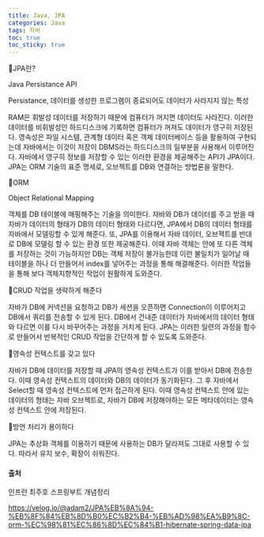 ```yaml
---
title: Java, JPA
categories: Java
tags: 자바
toc: true
toc_sticky: true
---
```


📌JPA란?

Java Persistance API

Persistance, 데이터를 생성한 프로그램이 종료되어도 데이터가 사라지지 않는 특성

RAM은 휘발성 데이터를 저장하기 때문에 컴퓨터가 꺼지면 데이터도 사라진다. 이러한 데이터를 비휘발성인 하드디스크에 기록하면 컴퓨터가 꺼져도 데이터가 영구히 저장된다. 영속성은 파일 시스템, 관계형 데이터 혹은 객체 데이터베이스 등을 활용하여 구현되는데 자바에서는 이것이 저장이 DBMS라는 하드디스크의 일부분을 사용해서 이루어진다. 자바에서 영구히 정보를 저장할 수 있는 이러한 환경을 제공해주는 API가 JPA이다. JPA는 ORM 기술의 표준 명세로, 오브젝트를 DB와 연결하는 방법론을 말한다. 

📌ORM

Object Relational Mapping

객체를 DB 테이블에 매핑해주는 기술을 의미한다. 자바와 DB가 데이터를 주고 받을 때 자바가 데이터의 형태가 DB의 데이터 형태와 다르다면, JPA에서 DB의 데이터 형태를 자바에서 모델링할 수 있게 해준다. 또, JPA를 이용해서 자바 데이터, 오브젝트를 반대로 DB에 모델링 할 수 있는 환경 또한 제공해준다. 이때 자바 객체는 안에 또 다른 객체를 저장하는 것이 가능하지만 DB는 객체 저장이 불가능한데 이런 불일치가 일어날 때 테이블을 하나 더 만들어서 index를 넣어주는 과정을 통해 해결해준다. 이러한 작업들을 통해 보다 객체지향적인 작업이 원활하게 도와준다. 

📌CRUD 작업을 생략하게 해준다

자바가 DB에 커넥션을 요청하고 DB가 세션을 오픈하면 Connection이 이루어지고 DB에서 쿼리를 전송할 수 있게 된다. DB에서 건내준 데이터가 자바에서의 데이터 형태와 다르면 이를 다시 바꾸어주는 과정을 거치게 된다. JPA는 이러한 일련의 과정을 함수로 만들어서 반복적인 CRUD 작업을 간단하게 할 수 있도록 도와준다.  

📌영속성 컨텍스트를 갖고 있다

자바가 DB에 데이터를 저장할 때 JPA의 영속성 컨텍스트가 이를 받아서 DB에 전송한다. 이때 영속성 컨텍스트의 데이터와 DB의 데이터가 동기화된다. 그 후 자바에서 Select할 때 영속성 컨텍스트에 먼저 접근하게 된다. 이때 영속성 컨텍스트 안에 있는 데이터의 형태는 자바 오브젝트로, 자바가 DB에 저장해야하는 모든 메타데이터는 영속성 컨텍스트 안에 저장된다.

📌방언 처리가 용이하다

JPA는 추상화 객체를 이용하기 때문에 사용하는 DB가 달라져도 그대로 사용할 수 있다. 따라서 유지 보수, 확장이 쉬워진다. 

#### 출처

인프런 최주호 스프링부트 개념정리 

https://velog.io/@adam2/JPA%EB%8A%94-%EB%8F%84%EB%8D%B0%EC%B2%B4-%EB%AD%98%EA%B9%8C-orm-%EC%98%81%EC%86%8D%EC%84%B1-hibernate-spring-data-jpa
